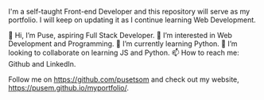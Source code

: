 I'm a self-taught Front-end Developer and this repository will serve as my portfolio. I will keep on updating it as I continue learning Web Development.
  
  👋 Hi, I’m Puse, aspiring Full Stack Developer.
  👀 I’m interested in Web Development and Programming.
  🌱 I’m currently learning Python.
  💞️ I’m looking to collaborate on learning JS and Python.
  📫 How to reach me: Github and LinkedIn.
  
Follow me on https://github.com/pusetsom and check out my website, https://pusem.github.io/myportfolio/.
